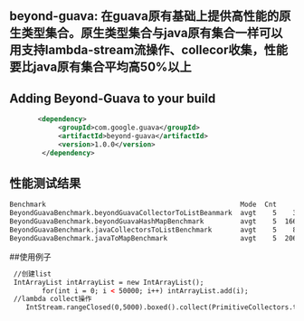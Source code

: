 ## beyond-guava: 在guava原有基础上提供高性能的原生类型集合。原生类型集合与java原有集合一样可以用支持lambda-stream流操作、collecor收集，性能要比java原有集合平均高50%以上



## Adding Beyond-Guava to your build


```xml
       <dependency>
            <groupId>com.google.guava</groupId>
            <artifactId>beyond-guava</artifactId>
            <version>1.0.0</version>
        </dependency>
```


## 性能测试结果 

```xml
Benchmark                                                Mode  Cnt     Score     Error  Units
BeyondGuavaBenchmark.beyondGuavaCollectorToListBeanmark  avgt    5    37.124 ±   2.570  us/op
BeyondGuavaBenchmark.beyondGuavaHashMapBenchmark         avgt    5  1664.142 ± 514.607  us/op
BeyondGuavaBenchmark.javaCollectorsToListBenchmark       avgt    5    80.586 ±   4.331  us/op
BeyondGuavaBenchmark.javaToMapBenchmark                  avgt    5  2069.030 ± 136.357  us/op  
```

##使用例子

```xml
 //创建list
 IntArrayList intArrayList = new IntArrayList();
        for(int i = 0; i < 50000; i++) intArrayList.add(i); 
 //lambda collect操作
    IntStream.rangeClosed(0,5000).boxed().collect(PrimitiveCollectors.toIntArrayList());
```

